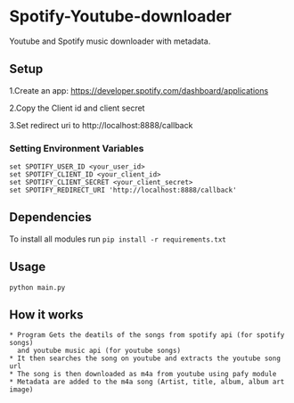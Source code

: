 # Spotify-Youtube-downloader
Youtube and Spotify music downloader with metadata.

## Setup

1.Create an app: https://developer.spotify.com/dashboard/applications


2.Copy the Client id and client secret


3.Set redirect uri to http://localhost:8888/callback


### Setting Environment Variables

`set SPOTIFY_USER_ID <your_user_id>`  
`set SPOTIFY_CLIENT_ID <your_client_id>`  
`set SPOTIFY_CLIENT_SECRET <your_client_secret>`  
`set SPOTIFY_REDIRECT_URI 'http://localhost:8888/callback'`

## Dependencies

To install all modules run `pip install -r requirements.txt`

## Usage

`python main.py`


## How it works

```
* Program Gets the deatils of the songs from spotify api (for spotify songs)  
  and youtube music api (for youtube songs)  
* It then searches the song on youtube and extracts the youtube song url
* The song is then downloaded as m4a from youtube using pafy module
* Metadata are added to the m4a song (Artist, title, album, album art image)
```